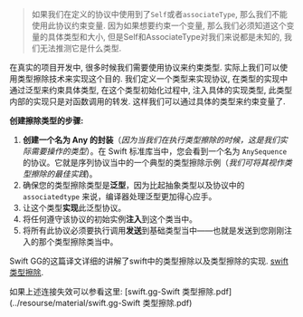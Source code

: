 > 如果我们在定义的协议中使用到了`Self`或者`associateType`, 那么我们不能使用此协议约束变量. 因为如果想要约束一个变量, 那么我们必须知道这个变量的具体类型和大小, 但是Self和AssociateType对我们来说都是未知的, 我们无法推测它是什么类型. 

在真实的项目开发中, 很多时候我们需要使用协议来约束类型. 实际上我们可以使用类型擦除技术来实现这个目的. 我们定义一个类型来实现协议, 在类型的实现中通过泛型来约束具体类型, 在这个类型初始化过程中, 注入具体的实现类型, 此类型内部的实现只是对函数调用的转发. 这样我们可以通过具体的类型来约束变量了. 

**创建擦除类型的步骤:**

1. **创建一个名为 Any 的封装**（*因为当我们在执行类型擦除的时候，这是我们实际需要操作的类型*）。在 Swift 标准库当中，您会看到一个名为 `AnySequence` 的协议。它就是序列协议当中的一个典型的类型擦除示例（*我们可将其视作类型擦除的最佳实践*)。
2. 确保您的类型擦除类型是**泛型**，因为比起抽象类型以及协议中的 `associatedtype` 来说，编译器处理泛型更加得心应手。
3. 让这个类型**实现**此泛型协议。
4. 将任何遵守该协议的初始实例**注入**到这个类当中。
5. 将所有此协议必须要执行调用**发送**到基础类型当中——也就是发送到您刚刚注入的那个类型擦除类当中。



Swift GG的这篇译文详细的讲解了swift中的类型擦除以及类型擦除的实现. [swift 类型擦除](https://swift.gg/2018/10/11/friday-qa-2017-12-08-type-erasure-in-swift/).

如果上述连接失效可以参看这里:  [swift.gg-Swift 类型擦除.pdf](../resourse/material/swift.gg-Swift 类型擦除.pdf)

